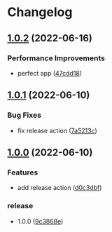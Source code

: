 # Changelog

## [1.0.2](https://github.com/starudream/clash-speedtest/compare/v1.0.1...v1.0.2) (2022-06-16)


### Performance Improvements

* perfect app ([47cdd18](https://github.com/starudream/clash-speedtest/commit/47cdd182ceccd406c9154cdca79606b19857ce20))

## [1.0.1](https://github.com/starudream/clash-speedtest/compare/v1.0.0...v1.0.1) (2022-06-10)


### Bug Fixes

* fix release action ([7a5213c](https://github.com/starudream/clash-speedtest/commit/7a5213c4d8c0c84269b716ab5d8410e38aac6d72))

## [1.0.0](https://github.com/starudream/clash-speedtest/compare/v0.0.2...v1.0.0) (2022-06-10)


### Features

* add release action ([d0c3dbf](https://github.com/starudream/clash-speedtest/commit/d0c3dbf47527fac9bb561208444b5898f62119f8))


### release

* 1.0.0 ([9c3868e](https://github.com/starudream/clash-speedtest/commit/9c3868ed4aae1ac9feb886247f049664b6c87f31))
